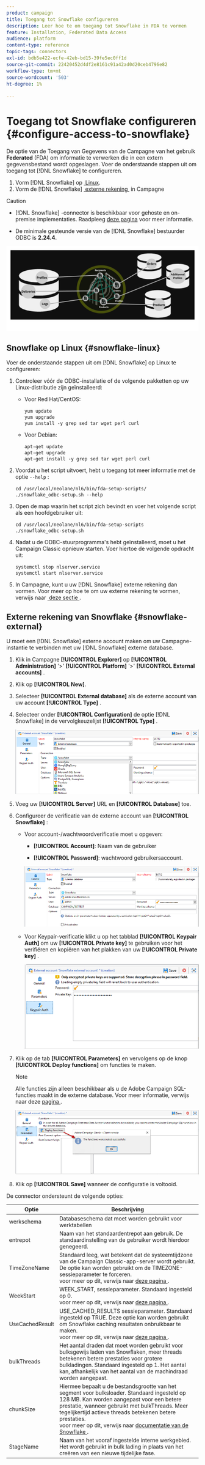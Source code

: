 ```yaml
---
product: campaign
title: Toegang tot Snowflake configureren
description: Leer hoe te om toegang tot Snowflake in FDA te vormen
feature: Installation, Federated Data Access
audience: platform
content-type: reference
topic-tags: connectors
exl-id: bdb5e422-ecfe-42eb-bd15-39fe5ec0ff1d
source-git-commit: 22420452d4df2e8161c91a42ad0d20ceb4796e82
workflow-type: tm+mt
source-wordcount: '503'
ht-degree: 1%

---
```


# Toegang tot Snowflake configureren {#configure-access-to-snowflake}

De optie van de Toegang van Gegevens van de Campagne van het gebruik **Federated** (FDA) om informatie te verwerken die in een extern gegevensbestand wordt opgeslagen. Voer de onderstaande stappen uit om toegang tot [!DNL Snowflake] te configureren.

1. Vorm [!DNL Snowflake] op [&#x200B; Linux &#x200B;](#snowflake-linux).
1. Vorm de [!DNL Snowflake] [&#x200B; externe rekening &#x200B;](#snowflake-external) in Campagne

>[!CAUTION]
>
>* [!DNL Snowflake] -connector is beschikbaar voor gehoste en on-premise implementaties. Raadpleeg [deze pagina](../../installation/using/capability-matrix.md) voor meer informatie.
>
>* De minimale gesteunde versie van de [!DNL Snowflake] bestuurder ODBC is **2.24.4**.
>

![](assets/snowflake_3.png)

## Snowflake op Linux {#snowflake-linux}

Voer de onderstaande stappen uit om [!DNL Snowflake] op Linux te configureren:

1. Controleer vóór de ODBC-installatie of de volgende pakketten op uw Linux-distributie zijn geïnstalleerd:

   * Voor Red Hat/CentOS:

     ```
     yum update
     yum upgrade
     yum install -y grep sed tar wget perl curl
     ```

   * Voor Debian:

     ```
     apt-get update
     apt-get upgrade
     apt-get install -y grep sed tar wget perl curl
     ```

1. Voordat u het script uitvoert, hebt u toegang tot meer informatie met de optie `--help` :

   ```
   cd /usr/local/neolane/nl6/bin/fda-setup-scripts/
   ./snowflake_odbc-setup.sh --help
   ```

1. Open de map waarin het script zich bevindt en voer het volgende script als een hoofdgebruiker uit:

   ```
   cd /usr/local/neolane/nl6/bin/fda-setup-scripts
   ./snowflake_odbc-setup.sh
   ```

1. Nadat u de ODBC-stuurprogramma&#39;s hebt geïnstalleerd, moet u het Campaign Classic opnieuw starten. Voer hiertoe de volgende opdracht uit:

   ```
   systemctl stop nlserver.service
   systemctl start nlserver.service
   ```

1. In Campagne, kunt u uw [!DNL Snowflake] externe rekening dan vormen. Voor meer op hoe te om uw externe rekening te vormen, verwijs naar [&#x200B; deze sectie &#x200B;](#snowflake-external).

## Externe rekening van Snowflake {#snowflake-external}

U moet een [!DNL Snowflake] externe account maken om uw Campagne-instantie te verbinden met uw [!DNL Snowflake] externe database.

1. Klik in Campagne **[!UICONTROL Explorer]** op **[!UICONTROL Administration]** &#39;>&#39; **[!UICONTROL Platform]** &#39;>&#39; **[!UICONTROL External accounts]** .

1. Klik op **[!UICONTROL New]**.

1. Selecteer **[!UICONTROL External database]** als de externe account van uw account **[!UICONTROL Type]** .

1. Selecteer onder **[!UICONTROL Configuration]** de optie [!DNL Snowflake] in de vervolgkeuzelijst **[!UICONTROL Type]** .

   ![](assets/snowflake_5.png)

1. Voeg uw **[!UICONTROL Server]** URL en **[!UICONTROL Database]** toe.

1. Configureer de verificatie van de externe account van **[!UICONTROL Snowflake]** :

   * Voor account-/wachtwoordverificatie moet u opgeven:

      * **[!UICONTROL Account]**: Naam van de gebruiker

      * **[!UICONTROL Password]**: wachtwoord gebruikersaccount.

     ![](assets/snowflake.png)

   * Voor Keypair-verificatie klikt u op het tabblad **[!UICONTROL Keypair Auth]** om uw **[!UICONTROL Private key]** te gebruiken voor het verifiëren en kopiëren van het plakken van uw **[!UICONTROL Private key]** .

     ![](assets/snowflake_4.png)

1. Klik op de tab **[!UICONTROL Parameters]** en vervolgens op de knop **[!UICONTROL Deploy functions]** om functies te maken.

   >[!NOTE]
   >
   >Alle functies zijn alleen beschikbaar als u de Adobe Campaign SQL-functies maakt in de externe database. Voor meer informatie, verwijs naar deze [&#x200B; pagina &#x200B;](../../configuration/using/adding-additional-sql-functions.md).

   ![](assets/snowflake_2.png)

1. Klik op **[!UICONTROL Save]** wanneer de configuratie is voltooid.

De connector ondersteunt de volgende opties:

| Optie | Beschrijving |
|---|---|
| werkschema | Databaseschema dat moet worden gebruikt voor werktabellen |
| entrepot | Naam van het standaardentrepot aan gebruik. De standaardinstelling van de gebruiker wordt hierdoor genegeerd. |
| TimeZoneName | Standaard leeg, wat betekent dat de systeemtijdzone van de Campaign Classic-app-server wordt gebruikt. De optie kan worden gebruikt om de TIMEZONE-sessieparameter te forceren. <br> voor meer op dit, verwijs naar [&#x200B; deze pagina &#x200B;](https://docs.snowflake.net/manuals/sql-reference/parameters.html#timezone). |
| WeekStart | WEEK_START, sessieparameter. Standaard ingesteld op 0. <br> voor meer op dit, verwijs naar [&#x200B; deze pagina &#x200B;](https://docs.snowflake.com/en/sql-reference/parameters.html#week-start). |
| UseCachedResult | USE_CACHED_RESULTS sessieparameter. Standaard ingesteld op TRUE. Deze optie kan worden gebruikt om Snowflake caching resultaten onbruikbaar te maken. <br> voor meer op dit, verwijs naar [&#x200B; deze pagina &#x200B;](https://docs.snowflake.net/manuals/user-guide/querying-persisted-results.html). |
| bulkThreads | Het aantal draden dat moet worden gebruikt voor bulksgewijs laden van Snowflaken, meer threads betekenen betere prestaties voor grotere bulkladingen. Standaard ingesteld op 1. Het aantal kan, afhankelijk van het aantal van de machindraad worden aangepast. |
| chunkSize | Hiermee bepaalt u de bestandsgrootte van het segment voor bulksloader. Standaard ingesteld op 128 MB. Kan worden aangepast voor een betere prestatie, wanneer gebruikt met bulkThreads. Meer tegelijkertijd actieve threads betekenen betere prestaties. <br> voor meer op dit, verwijs naar [&#x200B; documentatie van de Snowflake &#x200B;](https://docs.snowflake.net/manuals/sql-reference/sql/put.html). |
| StageName | Naam van het vooraf ingestelde interne werkgebied. Het wordt gebruikt in bulk lading in plaats van het creëren van een nieuwe tijdelijke fase. |
